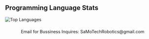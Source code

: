 ## Programming Language Stats
![Top Languages](https://github-readme-stats.vercel.app/api/top-langs/?username=SamoTechRobotics&theme=tokyonight&show_icons=true&layout=compact)



###
<p align="center">
Email for Bussiness Inquires: SaMoTechRobotics@gmail.com
</p>
